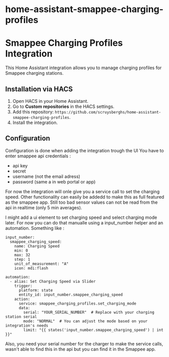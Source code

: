 # home-assistant-smappee-charging-profiles
# Smappee Charging Profiles Integration

This Home Assistant integration allows you to manage charging profiles for Smappee charging stations.

## Installation via HACS

1. Open HACS in your Home Assistant.
2. Go to **Custom repositories** in the HACS settings.
3. Add this repository: `https://github.com/scruysberghs/home-assistant-smappee-charging-profiles`.
4. Install the integration.


## Configuration

Configuration is done when adding the integration trough the UI
You have to enter smappee api credentials :
- api key
- secret
- username (not the email adress)
- password (same a in web portal or app)

For now the integration will onle give you a service call to set the charging speed. Other functionality can easily be addedd to make this as full featured as the smappee app.
Still too bad sensor values can not be read from the api in realtime (only 5 min averages).

I might add a ui element to set charging speed and select charging mode later. For now you can do that manualle using a input_number helper and an automation. Something like :



```
input_number:
  smappee_charging_speed:
    name: Charging Speed
    min: 0
    max: 32
    step: 1
    unit_of_measurement: "A"
    icon: mdi:flash
```

```
automation:
  - alias: Set Charging Speed via Slider
    trigger:
      platform: state
      entity_id: input_number.smappee_charging_speed
    action:
      service: smappee_charging_profiles.set_charging_mode
      data:
        serial: "YOUR_SERIAL_NUMBER"  # Replace with your charging station serial
        mode: "NORMAL"  # You can adjust the mode based on your integration's needs
        limit: "{{ states('input_number.smappee_charging_speed') | int }}"
```
Also, you need your serial number for the charger to make the service calls, wasn't able to find this in the api but you can find it in the Smappee app.
